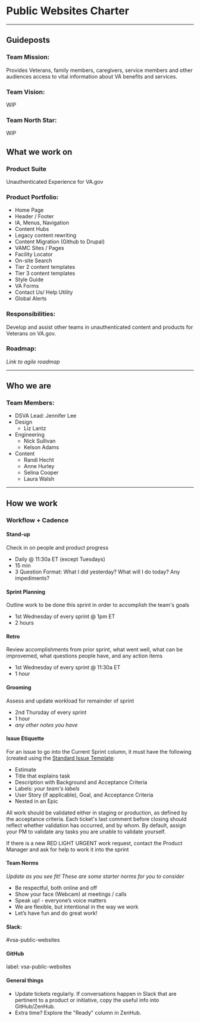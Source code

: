 # Public Websites Charter

---

## Guideposts
### Team Mission:
Provides Veterans, family members, caregivers, service members and other audiences access to vital information about VA benefits and services.

### Team Vision:
WIP

### Team North Star:
WIP

## What we work on
### Product Suite
Unauthenticated Experience for VA.gov

### Product Portfolio:
-	Home Page 
-	Header / Footer 
-	IA, Menus, Navigation 
-	Content Hubs 
-	Legacy content rewriting 
-	Content Migration (Github to Drupal) 
-	VAMC Sites / Pages  
-	Facility Locator 
-	On-site Search  
-	Tier 2 content templates 
-	Tier 3 content templates 
-	Style Guide 
-	VA Forms 
-	Contact Us/ Help Utility
-	Global Alerts

### Responsibilities:
Develop and assist other teams in unauthenticated content and products for Veterans on VA.gov.

### Roadmap:
_Link to agile roadmap_

---

## Who we are
### Team Members:
- DSVA Lead: Jennifer Lee
- Design
  - Liz Lantz
- Engineering
  - Nick Sullivan
  - Kelson Adams
- Content
  - Randi Hecht
  - Anne Hurley
  - Selina Cooper
  - Laura Walsh

---

## How we work
### Workflow + Cadence
#### Stand-up
Check in on people and product progress

- Daily @ 11:30a ET (except Tuesdays)
- 15 min
- 3 Question Format: What I did yesterday? What will I do today? Any impediments?

#### Sprint Planning
Outline work to be done this sprint in order to accomplish the team's goals

- 1st Wednesday of every sprint @ 1pm ET
- 2 hours

#### Retro
Review accomplishments from prior sprint, what went well, what can be improvemed, what questions people have, and any action items

- 1st Wednesday of every sprint @ 11:30a ET
- 1 hour

#### Grooming
Assess and update workload for remainder of sprint

- 2nd Thursday of every sprint
- 1 hour
- _any other notes you have_

#### Issue Etiquette
For an issue to go into the Current Sprint column, it must have the following (created using the [Standard Issue Template](https://github.com/department-of-veterans-affairs/va.gov-team/issues/new?assignees=&labels=&template=standard-issue.md&title=):

- Estimate
- Title that explains task
- Description with Background and Acceptance Criteria
- Labels: _your team's labels_
- User Story (if applicable), Goal, and Acceptance Criteria
- Nested in an Epic

All work should be validated either in staging or production, as defined by the acceptance criteria. Each ticket's last comment before closing should reflect whether validation has occurred, and by whom. By default, assign your PM to validate any tasks you are unable to validate yourself.

If there is a new RED LIGHT URGENT work request, contact the Product Manager and ask for help to work it into the sprint

#### Team Norms

_Update as you see fit! These are some starter norms for you to consider_

- Be respectful, both online and off
- Show your face (Webcam) at meetings / calls
- Speak up! - everyone’s voice matters
- We are flexible, but intentional in the way we work
- Let’s have fun and do great work!

#### Slack:
#vsa-public-websites

#### GitHub
label: vsa-public-websites

#### General things
- Update tickets regularly. If conversations happen in Slack that are pertinent to a product or initiative, copy the useful info into GitHub/ZenHub.
- Extra time? Explore the "Ready" column in ZenHub.
